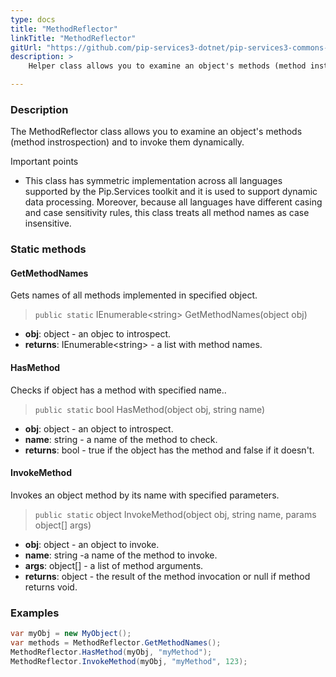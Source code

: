 ```yaml
---
type: docs
title: "MethodReflector"
linkTitle: "MethodReflector"
gitUrl: "https://github.com/pip-services3-dotnet/pip-services3-commons-dotnet"
description: >
    Helper class allows you to examine an object's methods (method instrospection) and to invoke them dynamically.

---
```


### Description

The MethodReflector class allows you to examine an object's methods (method instrospection) and to invoke them dynamically.

Important points

- This class has symmetric implementation across all languages supported by the Pip.Services toolkit and it is used to support dynamic data processing. Moreover, because all languages have different casing and case sensitivity rules, this class treats all method names as case insensitive.

### Static methods

#### GetMethodNames
Gets names of all methods implemented in specified object.

> `public static` IEnumerable\<string\> GetMethodNames(object obj)

- **obj**: object - an objec to introspect.
- **returns**: IEnumerable\<string\> - a list with method names.

#### HasMethod
Checks if object has a method with specified name..

> `public static` bool HasMethod(object obj, string name)

- **obj**: object - an object to introspect.
- **name**: string - a name of the method to check.
- **returns**: bool - true if the object has the method and false if it doesn't.

#### InvokeMethod
Invokes an object method by its name with specified parameters.

> `public static` object InvokeMethod(object obj, string name, params object[] args)

- **obj**: object - an object to invoke.
- **name**: string -a name of the method to invoke.
- **args**: object[] - a list of method arguments.
- **returns**: object - the result of the method invocation or null if method returns void.

### Examples

```cs
var myObj = new MyObject();
var methods = MethodReflector.GetMethodNames();
MethodReflector.HasMethod(myObj, "myMethod");
MethodReflector.InvokeMethod(myObj, "myMethod", 123);

```
